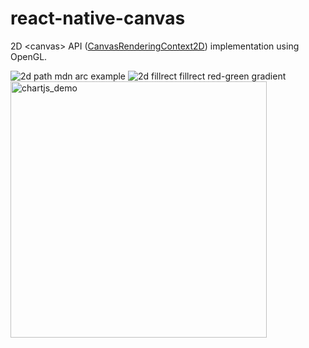 # react-native-canvas
2D \<canvas\> API ([CanvasRenderingContext2D](https://developer.mozilla.org/en-US/docs/Web/API/CanvasRenderingContext2D)) implementation using OpenGL.

![2d path mdn arc example](https://user-images.githubusercontent.com/4452263/27204452-f650f892-5233-11e7-9da6-528125502440.png)
![2d fillrect fillrect red-green gradient](https://user-images.githubusercontent.com/4452263/27204453-f6516c6e-5233-11e7-9a14-9f3798a3ff58.png)
<img width="410" alt="chartjs_demo" src="https://user-images.githubusercontent.com/4452263/27204454-f659a172-5233-11e7-9f44-9a1d97aa43c0.png">

